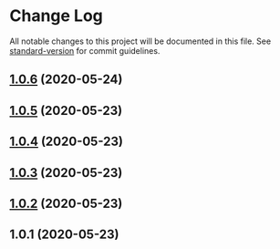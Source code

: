 # Change Log

All notable changes to this project will be documented in this file. See [standard-version](https://github.com/conventional-changelog/standard-version) for commit guidelines.

<a name="1.0.6"></a>
## [1.0.6](https://github.com/s-silva/asc-loader/compare/v1.0.5...v1.0.6) (2020-05-24)



<a name="1.0.5"></a>
## [1.0.5](https://github.com/s-silva/asc-loader/compare/v1.0.4...v1.0.5) (2020-05-23)



<a name="1.0.4"></a>
## [1.0.4](https://github.com/s-silva/asc-loader/compare/v1.0.3...v1.0.4) (2020-05-23)



<a name="1.0.3"></a>
## [1.0.3](https://github.com/s-silva/asc-loader/compare/v1.0.2...v1.0.3) (2020-05-23)



<a name="1.0.2"></a>
## [1.0.2](https://github.com/s-silva/asc-loader/compare/v1.0.1...v1.0.2) (2020-05-23)



<a name="1.0.1"></a>
## 1.0.1 (2020-05-23)
